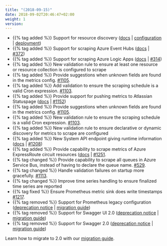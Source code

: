 ```yaml
---
title: "(2018-09-15)"
date: 2018-09-02T20:46:47+02:00
weight: 1
version:
---
```


- {{% tag added %}} Support for resource discovery ([docs](https://promitor.io/configuration/v2.x/resource-discovery) |
 [configuration](https://promitor.io/configuration/v2.x/resource-discovery) |
 [deployment](https://promitor.io/deployment/resource-discovery/deployment))
- {{% tag added %}} Support for scraping Azure Event Hubs ([docs](https://promitor.io/configuration/v2.x/metrics/event-hubs)
 | [#372](https://github.com/tomkerkhove/promitor/issues/69))
- {{% tag added %}} Support for scraping Azure Logic Apps ([docs](https://promitor.io/configuration/v2.x/metrics/logic-apps)
 | [#314](https://github.com/tomkerkhove/promitor/issues/314))
- {{% tag added %}} New validation rule to ensure at least one resource or resource collection is configured to scrape
- {{% tag added %}} Provide suggestions when unknown fields are found in the metrics config. [#1105](https://github.com/tomkerkhove/promitor/issues/1105).
- {{% tag added %}} Add validation to ensure the scraping schedule is a valid Cron expression. [#1103](https://github.com/tomkerkhove/promitor/issues/1103).
- {{% tag added %}} Provide support for pushing metrics to Atlassian Statuspage
 ([docs](https://promitor.io/configuration/v2.x/runtime#atlassian-statuspage) | [#1152](https://github.com/tomkerkhove/promitor/issues/1152))
- {{% tag added %}} Provide suggestions when unknown fields are found in the metrics config. [#1105](https://github.com/tomkerkhove/promitor/issues/1105).
- {{% tag added %}} New validation rule to ensure the scraping schedule is a valid Cron expression. [#1103](https://github.com/tomkerkhove/promitor/issues/1103).
- {{% tag added %}} New validation rule to ensure declarative or dynamic discovery for metrics to scrape are configured
- {{% tag added %}} New System API endpoint giving runtime information ([docs](https://promitor.io/operations/#system)
 | [#1208](https://github.com/tomkerkhove/promitor/issues/1208))
- {{% tag added %}} Provide capability to scrape metrics of Azure ExpressRoute circuit resources ([docs](https://promitor.io/configuration/v2.x/metrics/express-route-circuit) | [#1251](https://github.com/tomkerkhove/promitor/issues/1251).
- {{% tag changed %}} Provide capability to scrape all queues in Azure Service Bus, instead of having to declare the
 queue name. [#529](https://github.com/tomkerkhove/promitor/issues/529).
- {{% tag changed %}} Handle validation failures on startup more gracefully. [#1113](https://github.com/tomkerkhove/promitor/issues/1113).
- {{% tag changed %}} Improve time series handling to ensure finalized time series are reported
- {{% tag fixed %}} Ensure Prometheus metric sink does write timestamps [#1217](https://github.com/tomkerkhove/promitor/issues/1217).
- {{% tag removed %}} Support for Prometheus legacy configuration ([deprecation notice](https://changelog.promitor.io/#prometheus-legacy-configuration)
 | [migration guide](https://promitor.io/walkthrough/migrate-from-1.x-to-2.x))
- {{% tag removed %}} Support for Swagger UI 2.0 ([deprecation notice](https://changelog.promitor.io/#swagger-ui-2-0) |
 [migration guide](https://promitor.io/walkthrough/migrate-from-1.x-to-2.x))
- {{% tag removed %}} Support for Swagger 2.0 ([deprecation notice](https://changelog.promitor.io/#swagger-2-0) |
 [migration guide](https://promitor.io/walkthrough/migrate-from-1.x-to-2.x))

Learn how to migrate to 2.0 with our [migration guide](https://promitor.io/walkthrough/migrate-from-1.x-to-2.x).
